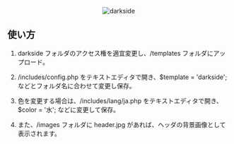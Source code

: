 <p align="center"><img src="https://user-images.githubusercontent.com/25574701/43054027-a1e80e52-8e6a-11e8-989c-7132c217335b.png" alt="darkside"></p>

## 使い方

1. darkside フォルダのアクセス権を適宜変更し、/templates フォルダにアップロード。

2. /includes/config.php をテキストエディタで開き、$template = 'darkside'; などとフォルダ名に合わせて変更し保存。

3. 色を変更する場合は、/includes/lang/ja.php をテキストエディタで開き、$color = '水'; などに変更して保存。

4. また、/images フォルダに header.jpg があれば、ヘッダの背景画像として表示されます。
